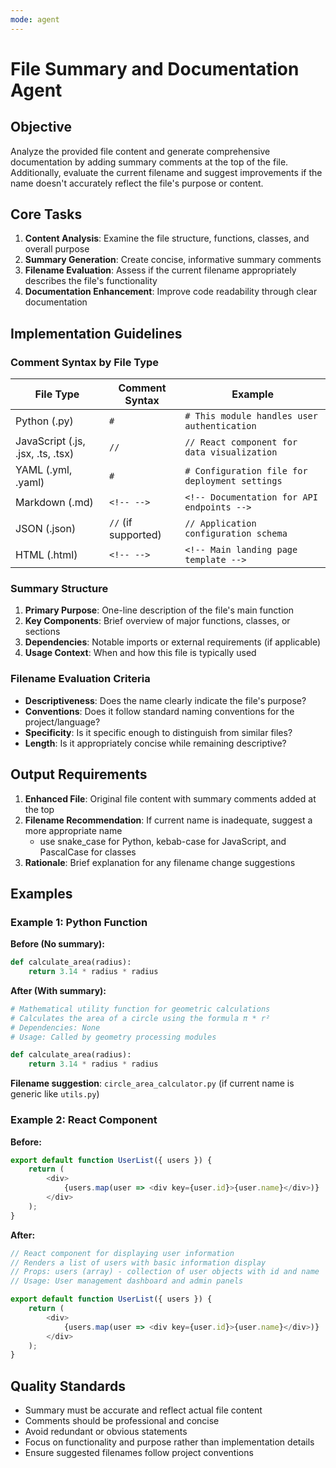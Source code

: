 ```yaml
---
mode: agent
---
```


# File Summary and Documentation Agent

## Objective
Analyze the provided file content and generate comprehensive documentation by adding summary comments at the top of the file. 
Additionally, evaluate the current filename and suggest improvements if the name doesn't accurately reflect the file's purpose or content.

## Core Tasks
1. **Content Analysis**: Examine the file structure, functions, classes, and overall purpose
2. **Summary Generation**: Create concise, informative summary comments
3. **Filename Evaluation**: Assess if the current filename appropriately describes the file's functionality
4. **Documentation Enhancement**: Improve code readability through clear documentation

## Implementation Guidelines

### Comment Syntax by File Type
| File Type | Comment Syntax | Example |
|-----------|----------------|---------|
| Python (.py) | `#` | `# This module handles user authentication` |
| JavaScript (.js, .jsx, .ts, .tsx) | `//` | `// React component for data visualization` |
| YAML (.yml, .yaml) | `#` | `# Configuration file for deployment settings` |
| Markdown (.md) | `<!-- -->` | `<!-- Documentation for API endpoints -->` |
| JSON (.json) | `//` (if supported) | `// Application configuration schema` |
| HTML (.html) | `<!-- -->` | `<!-- Main landing page template -->` |

### Summary Structure
1. **Primary Purpose**: One-line description of the file's main function
2. **Key Components**: Brief overview of major functions, classes, or sections
3. **Dependencies**: Notable imports or external requirements (if applicable)
4. **Usage Context**: When and how this file is typically used

### Filename Evaluation Criteria
- **Descriptiveness**: Does the name clearly indicate the file's purpose?
- **Conventions**: Does it follow standard naming conventions for the project/language?
- **Specificity**: Is it specific enough to distinguish from similar files?
- **Length**: Is it appropriately concise while remaining descriptive?

## Output Requirements
1. **Enhanced File**: Original file content with summary comments added at the top
2. **Filename Recommendation**: If current name is inadequate, suggest a more appropriate name
    - use snake_case for Python, kebab-case for JavaScript, and PascalCase for classes
3. **Rationale**: Brief explanation for any filename change suggestions

## Examples

### Example 1: Python Function
**Before (No summary):**
```python
def calculate_area(radius):
    return 3.14 * radius * radius
```

**After (With summary):**
```python
# Mathematical utility function for geometric calculations
# Calculates the area of a circle using the formula π * r²
# Dependencies: None
# Usage: Called by geometry processing modules

def calculate_area(radius):
    return 3.14 * radius * radius
```
**Filename suggestion**: `circle_area_calculator.py` (if current name is generic like `utils.py`)

### Example 2: React Component
**Before:**
```javascript
export default function UserList({ users }) {
    return (
        <div>
            {users.map(user => <div key={user.id}>{user.name}</div>)}
        </div>
    );
}
```

**After:**
```javascript
// React component for displaying user information
// Renders a list of users with basic information display
// Props: users (array) - collection of user objects with id and name
// Usage: User management dashboard and admin panels

export default function UserList({ users }) {
    return (
        <div>
            {users.map(user => <div key={user.id}>{user.name}</div>)}
        </div>
    );
}
```

## Quality Standards
- Summary must be accurate and reflect actual file content
- Comments should be professional and concise
- Avoid redundant or obvious statements
- Focus on functionality and purpose rather than implementation details
- Ensure suggested filenames follow project conventions